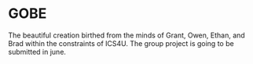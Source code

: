 # GOBE
The beautiful creation birthed from the minds of Grant, Owen, Ethan, and Brad within the constraints of ICS4U.
The group project is going to be submitted in june.
